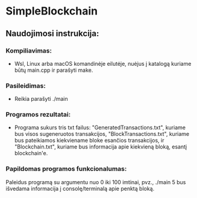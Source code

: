 # SimpleBlockchain
## Naudojimosi instrukcija:
### Kompiliavimas:
* Wsl, Linux arba macOS komandinėje eilutėje, nuėjus į katalogą kuriame būtų main.cpp ir parašyti make.
### Pasileidimas:
* Reikia parašyti ./main
### Programos rezultatai:
* Programa sukurs tris txt failus: "GeneratedTransactions.txt", kuriame bus visos sugeneruotos transakcijos, "BlockTransactions.txt", kuriame bus pateikiamos kiekviename bloke esančios transakcijos, ir "Blockchain.txt", kuriame bus informacija apie kiekvieną bloką, esantį blockchain'e.
### Papildomas programos funkcionalumas:
Paleidus programą su argumentu nuo 0 iki 100 imtinai, pvz., ./main 5 bus išvedama informacija į consolę/terminalą apie penktą bloką.